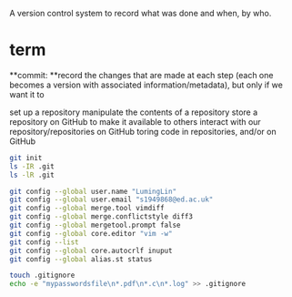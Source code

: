 A version control system to record what was done and when, by who.

# term
**commit: **record the changes that are made at each step (each one becomes a version with associated information/metadata), but only if we want it to

set up a repository
manipulate the contents of a repository
store a repository on GitHub to make it available to others
interact with our repository/repositories on GitHub
toring code in repositories, and/or on GitHub


```bash
git init
ls -IR .git
ls -lR .git
```
```bash
git config --global user.name "LumingLin"
git config --global user.email "s1949868@ed.ac.uk"
git config --global merge.tool vimdiff
git config --global merge.conflictstyle diff3
git config --global mergetool.prompt false
git config --global core.editor "vim -w"
git config --list
git config --global core.autocrlf inuput
git config --global alias.st status

```

```bash
touch .gitignore
echo -e "mypasswordsfile\n*.pdf\n*.c\n*.log" >> .gitignore
```
<!--stackedit_data:
eyJoaXN0b3J5IjpbLTEzNzcxNzAxMzIsLTEwNzI4MTA5NjIsMj
EyMTUzNTAyMiwxMjE0MzQyMzcxLC0xMzM5ODM3MjU2LC01NTEy
MDAwMSwtMjAxMTk1NDQwMCwxODExODkxNTksMTY1MDM5NDA4Ny
wtNzg4OTQ0MTUyLDE0OTQ5Mzc2NTIsMjk1Mjc2MTUwLDE2NDUz
NTgwNDcsLTc3MTI3NjY2NCwyNDE2MDQyNDAsLTE5NTI3NjE1NT
gsODU0MTkzNzE5LDE2MDI5NzI3OTddfQ==
-->
